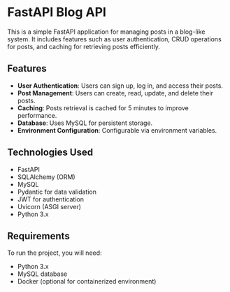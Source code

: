 # FastAPI Blog API

This is a simple FastAPI application for managing posts in a blog-like system. It includes features such as user authentication, CRUD operations for posts, and caching for retrieving posts efficiently.

## Features

- **User Authentication**: Users can sign up, log in, and access their posts.
- **Post Management**: Users can create, read, update, and delete their posts.
- **Caching**: Posts retrieval is cached for 5 minutes to improve performance.
- **Database**: Uses MySQL for persistent storage.
- **Environment Configuration**: Configurable via environment variables.

## Technologies Used

- FastAPI
- SQLAlchemy (ORM)
- MySQL
- Pydantic for data validation
- JWT for authentication
- Uvicorn (ASGI server)
- Python 3.x

## Requirements

To run the project, you will need:

- Python 3.x
- MySQL database
- Docker (optional for containerized environment)
